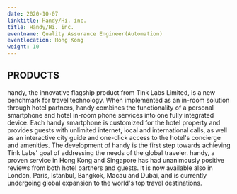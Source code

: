 ```yaml
---
date: 2020-10-07
linktitle: Handy/Hi. inc.
title: Handy/Hi. inc.
eventname: Quality Assurance Engineer(Automation)
eventlocation: Hong Kong
weight: 10
---
```


## PRODUCTS

handy, the innovative flagship product from Tink Labs Limited, is a new benchmark for travel technology. When implemented as an in-room solution through hotel partners, handy combines the functionality of a personal smartphone and hotel in-room phone services into one fully integrated device. Each handy smartphone is customized for the hotel property and provides guests with unlimited internet, local and international calls, as well as an interactive city guide and one-click access to the hotel's concierge and amenities.
The development of handy is the first step towards achieving Tink Labs' goal of addressing the needs of the global traveler. handy, a proven service in Hong Kong and Singapore has had unanimously positive reviews from both hotel partners and guests. It is now available also in London, Paris, Istanbul, Bangkok, Macau and Dubai, and is currently undergoing global expansion to the world's top travel destinations.
